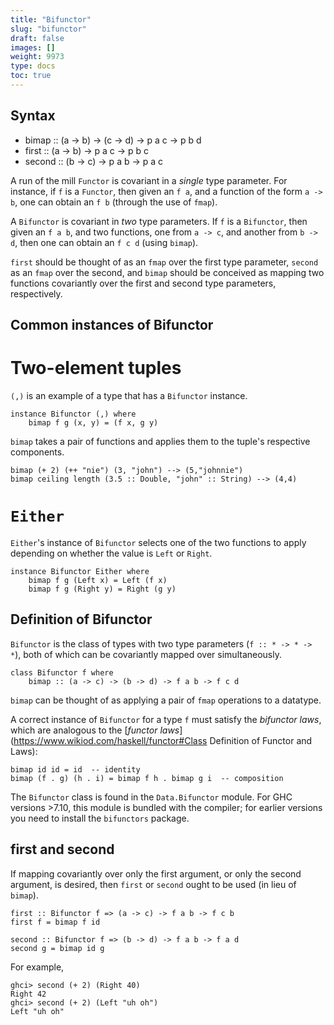 ```yaml
---
title: "Bifunctor"
slug: "bifunctor"
draft: false
images: []
weight: 9973
type: docs
toc: true
---
```


## Syntax
 - bimap :: (a -> b) -> (c -> d) -> p a c -> p b d
 - first :: (a -> b) -> p a c -> p b c
 - second :: (b -> c) -> p a b -> p a c

A run of the mill `Functor` is covariant in a *single* type parameter. For instance, if `f` is a `Functor`, then given an `f a`, and a function of the form `a -> b`, one can obtain an `f b` (through the use of `fmap`). 

A `Bifunctor` is covariant in *two* type parameters. If `f` is a `Bifunctor`, then given an `f a b`, and two functions, one from `a -> c`, and another from `b -> d`, then one can obtain an `f c d` (using `bimap`). 

`first` should be thought of as an `fmap` over the first type parameter, `second` as an `fmap` over the second, and `bimap` should be conceived as mapping two functions covariantly over the first and second type parameters, respectively.

## Common instances of Bifunctor
Two-element tuples
==================

`(,)` is an example of a type that has a `Bifunctor` instance.

    instance Bifunctor (,) where
        bimap f g (x, y) = (f x, g y)

`bimap` takes a pair of functions and applies them to the tuple's respective components.

    bimap (+ 2) (++ "nie") (3, "john") --> (5,"johnnie")
    bimap ceiling length (3.5 :: Double, "john" :: String) --> (4,4)

`Either`
========

`Either`'s instance of `Bifunctor` selects one of the two functions to apply depending on whether the value is `Left` or `Right`.

    instance Bifunctor Either where
        bimap f g (Left x) = Left (f x)
        bimap f g (Right y) = Right (g y)

## Definition of Bifunctor
`Bifunctor` is the class of types with two type parameters (`f :: * -> * -> *`), both of which can be covariantly mapped over simultaneously.

    class Bifunctor f where
        bimap :: (a -> c) -> (b -> d) -> f a b -> f c d

`bimap` can be thought of as applying a pair of `fmap` operations to a datatype.

A correct instance of `Bifunctor` for a type `f` must satisfy the _bifunctor laws_, which are analogous to the [_functor laws_](https://www.wikiod.com/haskell/functor#Class Definition of Functor and Laws):

    bimap id id = id  -- identity
    bimap (f . g) (h . i) = bimap f h . bimap g i  -- composition

The `Bifunctor` class is found in the `Data.Bifunctor` module. For GHC versions >7.10, this module is bundled with the compiler; for earlier versions you need to install the `bifunctors` package.

## first and second
If mapping covariantly over only the first argument, or only the second argument, is desired, then `first` or `second` ought to be used (in lieu of `bimap`).

    first :: Bifunctor f => (a -> c) -> f a b -> f c b
    first f = bimap f id

    second :: Bifunctor f => (b -> d) -> f a b -> f a d
    second g = bimap id g

For example,

    ghci> second (+ 2) (Right 40)
    Right 42
    ghci> second (+ 2) (Left "uh oh")
    Left "uh oh"

